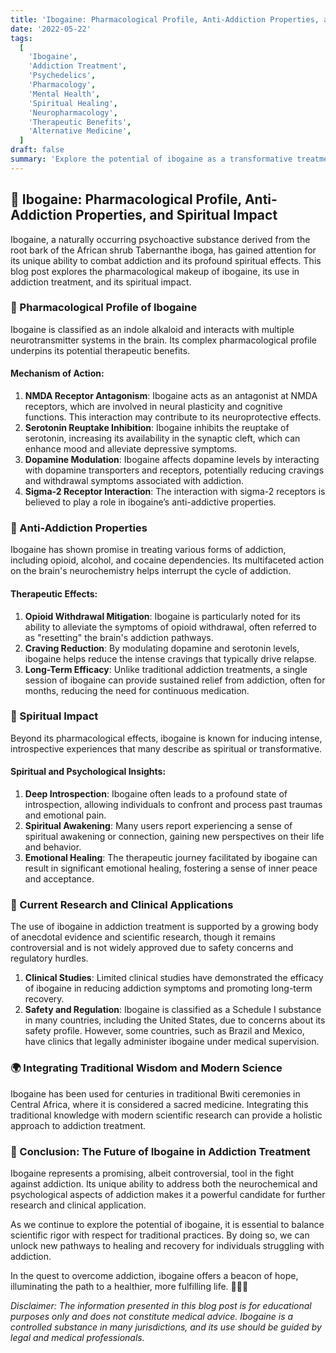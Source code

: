 ```yaml
---
title: 'Ibogaine: Pharmacological Profile, Anti-Addiction Properties, and Spiritual Impact 🌿✨'
date: '2022-05-22'
tags:
  [
    'Ibogaine',
    'Addiction Treatment',
    'Psychedelics',
    'Pharmacology',
    'Mental Health',
    'Spiritual Healing',
    'Neuropharmacology',
    'Therapeutic Benefits',
    'Alternative Medicine',
  ]
draft: false
summary: 'Explore the potential of ibogaine as a transformative treatment for addiction. Delve into its pharmacological makeup, therapeutic applications, and the profound spiritual impact it can have on individuals seeking recovery. 🌿💊🧠'
---
```


## 🌿 Ibogaine: Pharmacological Profile, Anti-Addiction Properties, and Spiritual Impact

Ibogaine, a naturally occurring psychoactive substance derived from the root bark of the African shrub Tabernanthe iboga, has gained attention for its unique ability to combat addiction and its profound spiritual effects. This blog post explores the pharmacological makeup of ibogaine, its use in addiction treatment, and its spiritual impact.

### 🔬 Pharmacological Profile of Ibogaine

Ibogaine is classified as an indole alkaloid and interacts with multiple neurotransmitter systems in the brain. Its complex pharmacological profile underpins its potential therapeutic benefits.

#### **Mechanism of Action**:

1. **NMDA Receptor Antagonism**: Ibogaine acts as an antagonist at NMDA receptors, which are involved in neural plasticity and cognitive functions. This interaction may contribute to its neuroprotective effects.
2. **Serotonin Reuptake Inhibition**: Ibogaine inhibits the reuptake of serotonin, increasing its availability in the synaptic cleft, which can enhance mood and alleviate depressive symptoms.
3. **Dopamine Modulation**: Ibogaine affects dopamine levels by interacting with dopamine transporters and receptors, potentially reducing cravings and withdrawal symptoms associated with addiction.
4. **Sigma-2 Receptor Interaction**: The interaction with sigma-2 receptors is believed to play a role in ibogaine’s anti-addictive properties.

### 🌟 Anti-Addiction Properties

Ibogaine has shown promise in treating various forms of addiction, including opioid, alcohol, and cocaine dependencies. Its multifaceted action on the brain's neurochemistry helps interrupt the cycle of addiction.

#### **Therapeutic Effects**:

1. **Opioid Withdrawal Mitigation**: Ibogaine is particularly noted for its ability to alleviate the symptoms of opioid withdrawal, often referred to as "resetting" the brain's addiction pathways.
2. **Craving Reduction**: By modulating dopamine and serotonin levels, ibogaine helps reduce the intense cravings that typically drive relapse.
3. **Long-Term Efficacy**: Unlike traditional addiction treatments, a single session of ibogaine can provide sustained relief from addiction, often for months, reducing the need for continuous medication.

### 🌿 Spiritual Impact

Beyond its pharmacological effects, ibogaine is known for inducing intense, introspective experiences that many describe as spiritual or transformative.

#### **Spiritual and Psychological Insights**:

1. **Deep Introspection**: Ibogaine often leads to a profound state of introspection, allowing individuals to confront and process past traumas and emotional pain.
2. **Spiritual Awakening**: Many users report experiencing a sense of spiritual awakening or connection, gaining new perspectives on their life and behavior.
3. **Emotional Healing**: The therapeutic journey facilitated by ibogaine can result in significant emotional healing, fostering a sense of inner peace and acceptance.

### 🧠 Current Research and Clinical Applications

The use of ibogaine in addiction treatment is supported by a growing body of anecdotal evidence and scientific research, though it remains controversial and is not widely approved due to safety concerns and regulatory hurdles.

1. **Clinical Studies**: Limited clinical studies have demonstrated the efficacy of ibogaine in reducing addiction symptoms and promoting long-term recovery.
2. **Safety and Regulation**: Ibogaine is classified as a Schedule I substance in many countries, including the United States, due to concerns about its safety profile. However, some countries, such as Brazil and Mexico, have clinics that legally administer ibogaine under medical supervision.

### 🌍 Integrating Traditional Wisdom and Modern Science

Ibogaine has been used for centuries in traditional Bwiti ceremonies in Central Africa, where it is considered a sacred medicine. Integrating this traditional knowledge with modern scientific research can provide a holistic approach to addiction treatment.

### 🔮 Conclusion: The Future of Ibogaine in Addiction Treatment

Ibogaine represents a promising, albeit controversial, tool in the fight against addiction. Its unique ability to address both the neurochemical and psychological aspects of addiction makes it a powerful candidate for further research and clinical application.

As we continue to explore the potential of ibogaine, it is essential to balance scientific rigor with respect for traditional practices. By doing so, we can unlock new pathways to healing and recovery for individuals struggling with addiction.

In the quest to overcome addiction, ibogaine offers a beacon of hope, illuminating the path to a healthier, more fulfilling life. 🌿💊🧠

_Disclaimer: The information presented in this blog post is for educational purposes only and does not constitute medical advice. Ibogaine is a controlled substance in many jurisdictions, and its use should be guided by legal and medical professionals._
